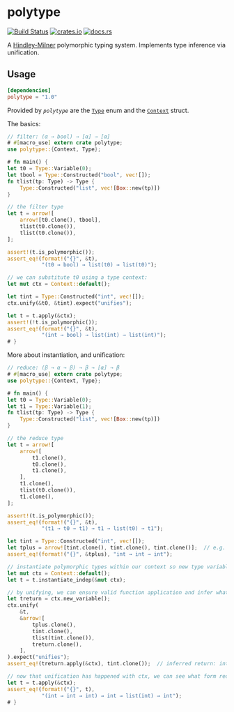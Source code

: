 # polytype

[![Build Status](https://travis-ci.org/lucasem/polytype.svg?branch=master)](https://travis-ci.org/lucasem/polytype)
[![crates.io](https://img.shields.io/crates/v/polytype.svg)](https://crates.io/crates/polytype)
[![docs.rs](https://docs.rs/polytype/badge.svg)](https://docs.rs/polytype)

A [Hindley-Milner](https://wikipedia.org/wiki/Hindley–Milner_type_system) polymorphic typing system.
Implements type inference via unification.

## Usage

```toml
[dependencies]
polytype = "1.0"
```

Provided by *`polytype`* are the
[`Type`](https://docs.rs/polytype/enum.Type.html) enum
and the [`Context`](https://docs.rs/polytype/struct.Context.html) struct.

The basics:

```rust
// filter: (α → bool) → [α] → [α]
# #[macro_use] extern crate polytype;
use polytype::{Context, Type};

# fn main() {
let t0 = Type::Variable(0);
let tbool = Type::Constructed("bool", vec![]);
fn tlist(tp: Type) -> Type {
    Type::Constructed("list", vec![Box::new(tp)])
}

// the filter type
let t = arrow![
    arrow![t0.clone(), tbool],
    tlist(t0.clone()),
    tlist(t0.clone()),
];

assert!(t.is_polymorphic());
assert_eq!(format!("{}", &t),
           "(t0 → bool) → list(t0) → list(t0)");

// we can substitute t0 using a type context:
let mut ctx = Context::default();

let tint = Type::Constructed("int", vec![]);
ctx.unify(&t0, &tint).expect("unifies");

let t = t.apply(&ctx);
assert!(!t.is_polymorphic());
assert_eq!(format!("{}", &t),
           "(int → bool) → list(int) → list(int)");
# }
```

More about instantiation, and unification:

```rust
// reduce: (β → α → β) → β → [α] → β
# #[macro_use] extern crate polytype;
use polytype::{Context, Type};

# fn main() {
let t0 = Type::Variable(0);
let t1 = Type::Variable(1);
fn tlist(tp: Type) -> Type {
    Type::Constructed("list", vec![Box::new(tp)])
}

// the reduce type
let t = arrow![
    arrow![
        t1.clone(),
        t0.clone(),
        t1.clone(),
    ],
    t1.clone(),
    tlist(t0.clone()),
    t1.clone(),
];

assert!(t.is_polymorphic());
assert_eq!(format!("{}", &t),
           "(t1 → t0 → t1) → t1 → list(t0) → t1");

let tint = Type::Constructed("int", vec![]);
let tplus = arrow![tint.clone(), tint.clone(), tint.clone()];  // e.g. add two ints
assert_eq!(format!("{}", &tplus), "int → int → int");

// instantiate polymorphic types within our context so new type variables will be distinct
let mut ctx = Context::default();
let t = t.instantiate_indep(&mut ctx);

// by unifying, we can ensure valid function application and infer what gets returned
let treturn = ctx.new_variable();
ctx.unify(
    &t,
    &arrow![
        tplus.clone(),
        tint.clone(),
        tlist(tint.clone()),
        treturn.clone(),
    ],
).expect("unifies");
assert_eq!(treturn.apply(&ctx), tint.clone());  // inferred return: int

// now that unification has happened with ctx, we can see what form reduce takes
let t = t.apply(&ctx);
assert_eq!(format!("{}", t),
           "(int → int → int) → int → list(int) → int");
# }
```
